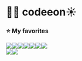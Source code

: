 <h1> 
👋🏻 codeeon☀️
</h1>
<h3 style="text-align: left;">⭐️ My favorites</h3>
<div style="display: flex; align-items: flex-start;">
  <img src="https://skillicons.dev/icons?i=js&perline=1"/>
  <img src="https://skillicons.dev/icons?i=ts&perline=1"/>
  <img src="https://skillicons.dev/icons?i=react&perline=1"/>
  <img src="https://skillicons.dev/icons?i=styledcomponents&perline=1"/>
  <img src="https://skillicons.dev/icons?i=redux&perline=1"/>
  <img src="https://skillicons.dev/icons?i=nextjs&perline=1"/>
  <img src="https://skillicons.dev/icons?i=tailwind&perline=1"/>
</div>
<div style="display: flex; align-items: flex-start;">
  <a href='https://solved.ac/yeon_develop'>
    <img src="http://mazassumnida.wtf/api/v2/generate_badge?boj=yeon_develop"/>
  </a>
  <img src="https://github.com/codeeon/github-programmers-rank/blob/master/lib/result.svg"/>
</div>

